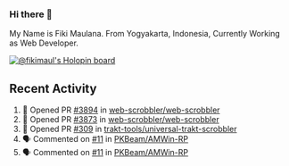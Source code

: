 ### Hi there 👋

My Name is Fiki Maulana. From Yogyakarta, Indonesia, Currently Working as Web Developer.

[![@fikimaul's Holopin board](https://holopin.io/api/user/board?user=fikimaul)](https://holopin.io/@fikimaul)

## Recent Activity

<!--START_SECTION:activity-->
1. 💪 Opened PR [#3894](https://github.com/web-scrobbler/web-scrobbler/pull/3894) in [web-scrobbler/web-scrobbler](https://github.com/web-scrobbler/web-scrobbler)
2. 💪 Opened PR [#3873](https://github.com/web-scrobbler/web-scrobbler/pull/3873) in [web-scrobbler/web-scrobbler](https://github.com/web-scrobbler/web-scrobbler)
3. 💪 Opened PR [#309](https://github.com/trakt-tools/universal-trakt-scrobbler/pull/309) in [trakt-tools/universal-trakt-scrobbler](https://github.com/trakt-tools/universal-trakt-scrobbler)
4. 🗣 Commented on [#11](https://github.com/PKBeam/AMWin-RP/issues/11) in [PKBeam/AMWin-RP](https://github.com/PKBeam/AMWin-RP)
5. 🗣 Commented on [#11](https://github.com/PKBeam/AMWin-RP/issues/11) in [PKBeam/AMWin-RP](https://github.com/PKBeam/AMWin-RP)
<!--END_SECTION:activity-->
